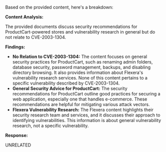 Based on the provided content, here's a breakdown:

**Content Analysis:**

The provided documents discuss security recommendations for ProductCart-powered stores and vulnerability research in general but do not relate to CVE-2003-1304.

**Findings:**

*   **No Relation to CVE-2003-1304:** The content focuses on general security practices for ProductCart, such as renaming admin folders, database security, password management, backups, and disabling directory browsing. It also provides information about Flexera's vulnerability research services. None of this content pertains to a specific vulnerability described by CVE-2003-1304.
*   **General Security Advice for ProductCart:** The security recommendations for ProductCart outline good practices for securing a web application, especially one that handles e-commerce. These recommendations are helpful for mitigating various attack vectors.
*   **Flexera Vulnerability Research:** The Flexera content highlights their security research team and services, and it discusses their approach to identifying vulnerabilities. This information is about general vulnerability research, not a specific vulnerability.

**Response:**

UNRELATED